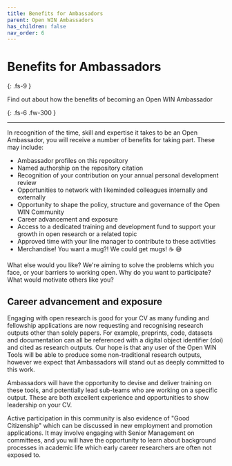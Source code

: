 ```yaml
---
title: Benefits for Ambassadors
parent: Open WIN Ambassadors
has_children: false
nav_order: 6
---
```

# Benefits for Ambassadors
{: .fs-9 }

Find out about how the benefits of becoming an Open WIN Ambassador

{: .fs-6 .fw-300 }

---
In recognition of the time, skill and expertise it takes to be an Open Ambassador, you will receive a number of benefits for taking part. These may include:

- Ambassador profiles on this repository
- Named authorship on the repository citation
- Recognition of your contribution on your annual personal development review
- Opportunities to network with likeminded colleagues internally and externally
- Opportunity to shape the policy, structure and governance of the Open WIN Community
- Career advancement and exposure
- Access to a dedicated training and development fund to support your growth in open research or a related topic
- Approved time with your line manager to contribute to these activities
- Merchandise! You want a mug?! We could get mugs! ☕️ 😅

What else would you like? We're aiming to solve the problems which you face, or your barriers to working open. Why do you want to participate? What would motivate others like you?


## Career advancement and exposure
Engaging with open research is good for your CV as many funding and fellowship applications are now requesting and recognising research outputs other than solely papers. For example, preprints, code, datasets and documentation can all be referenced with a digital object identifier (doi) and cited as research outputs. Our hope is that any user of the Open WIN Tools will be able to produce some non-traditional research outputs, however we expect that Ambassadors will stand out as deeply committed to this work.

Ambassadors will have the opportunity to devise and deliver training on these tools, and potentially lead sub-teams who are working on a specific output. These are both excellent experience and opportunities to show leadership on your CV.

Active participation in this community is also evidence of "Good Citizenship" which can be discussed in new employment and promotion applications. It may involve engaging with Senior Management on committees, and you will have the opportunity to learn about background processes in academic life which early career researchers are often not exposed to. 
